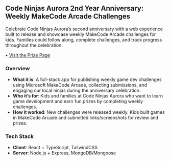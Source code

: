 ## Code Ninjas Aurora 2nd Year Anniversary: Weekly MakeCode Arcade Challenges

Celebrate Code Ninjas Aurora’s second anniversary with a web experience built to release and showcase weekly MakeCode Arcade challenges for kids. Families could follow along, complete challenges, and track progress throughout the celebration.

• [Visit the Prize Page](https://www.cnaurora-secondanniversary.ca/prizes)

### Overview
- **What it is**: A full-stack app for publishing weekly game dev challenges using Microsoft MakeCode Arcade, collecting submissions, and engaging our local ninjas during the anniversary celebration.
- **Who it’s for**: Kids and families at Code Ninjas Aurora who want to learn game development and earn fun prizes by completing weekly challenges.
- **How it worked**: New challenges were released weekly. Kids built games in MakeCode Arcade and submitted links/screenshots for review and prizes.

### Tech Stack
- **Client**: React + TypeScript, TailwindCSS
- **Server**: Node.js + Express, MongoDB/Mongoose


